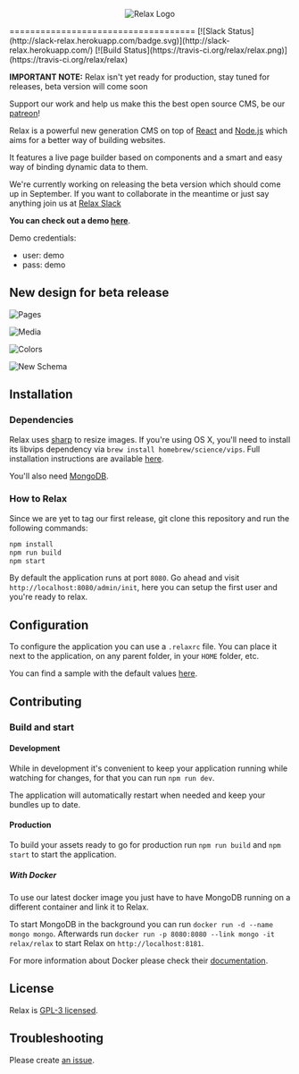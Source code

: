 <p align="center">
 <img src="https://raw.githubusercontent.com/relax/relax/gh-pages/assets/images/logo_small.png" alt="Relax Logo">
</p>
====================================
[![Slack Status](http://slack-relax.herokuapp.com/badge.svg)](http://slack-relax.herokuapp.com/) [![Build Status](https://travis-ci.org/relax/relax.png)](https://travis-ci.org/relax/relax)

**IMPORTANT NOTE:** Relax isn't yet ready for production, stay tuned for releases, beta version will come soon

Support our work and help us make this the best open source CMS, be our [patreon](http://patreon.com/relax)!

Relax is a powerful new generation CMS on top of
[React](https://facebook.github.io/react/) and [Node.js](https://nodejs.org/en/)
which aims for a better way of building websites.

It features a live page builder based on components and a smart and easy way of
binding dynamic data to them.

We're currently working on releasing the beta version which should come up in September. If you want to collaborate in the meantime or just say anything join us at [Relax Slack](http://slack-relax.herokuapp.com/)

**You can check out a demo [here](http://demo.getrelax.io/admin)**.

Demo credentials:
 - user: demo
 - pass: demo

New design for beta release
------------

![Pages](https://raw.githubusercontent.com/relax/relax/gh-pages/assets/images/pages.png)

![Media](https://raw.githubusercontent.com/relax/relax/gh-pages/assets/images/media.png)

![Colors](https://raw.githubusercontent.com/relax/relax/gh-pages/assets/images/colors.png)

![New Schema](https://raw.githubusercontent.com/relax/relax/gh-pages/assets/images/newschema.png)

Installation
------------

### Dependencies

Relax uses [sharp](https://github.com/lovell/sharp) to resize images.
If you're using OS X, you'll need to install its libvips dependency via `brew install homebrew/science/vips`.
Full installation instructions are available [here](http://sharp.dimens.io/en/stable/install/).

You'll also need [MongoDB](https://www.mongodb.org/).

### How to Relax

Since we are yet to tag our first release, git clone this repository and run the following commands:

```bash
npm install
npm run build
npm start
```

By default the application runs at port `8080`. Go ahead and visit
`http://localhost:8080/admin/init`, here you can setup the first user and you're ready to relax.


Configuration
-------------

To configure the application you can use a `.relaxrc` file. You can place it
next to the application, on any parent folder, in your `HOME` folder, etc.

You can find a sample with the default values [here](.relaxrc.sample).


Contributing
------------

### Build and start

#### Development

While in development it's convenient to keep your application running while
watching for changes, for that you can run `npm run dev`.

The application will automatically restart when needed and keep your bundles
up to date.

#### Production

To build your assets ready to go for production run `npm run build` and `npm start` to start the application.

##### With Docker

To use our latest docker image you just have to have MongoDB running on a
different container and link it to Relax.

To start MongoDB in the background you can run  `docker run -d --name mongo mongo`.
Afterwards run `docker run -p 8080:8080 --link mongo -it relax/relax` to start
Relax on `http://localhost:8181`.

For more information about Docker please check their
[documentation](https://docs.docker.com/).

License
-------

Relax is [GPL-3 licensed](LICENSE).


Troubleshooting
---------------

Please create [an issue](https://github.com/relax/relax/issues/new).
